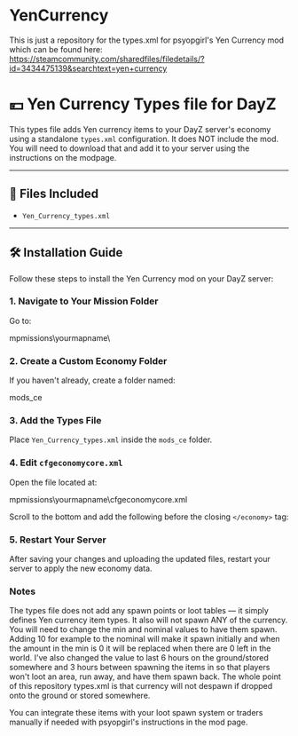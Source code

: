 # YenCurrency
This is just a repository for the types.xml for psyopgirl's Yen Currency mod which can be found here: https://steamcommunity.com/sharedfiles/filedetails/?id=3434475139&searchtext=yen+currency

# 💴 Yen Currency Types file for DayZ

This types file adds Yen currency items to your DayZ server's economy using a standalone `types.xml` configuration. It does NOT include the mod. You will need to download that and add it to your server using the instructions on the modpage.

---

## 📂 Files Included

- `Yen_Currency_types.xml`

---

## 🛠️ Installation Guide

Follow these steps to install the Yen Currency mod on your DayZ server:

### 1. Navigate to Your Mission Folder

Go to: 

mpmissions\yourmapname\

### 2. Create a Custom Economy Folder

If you haven't already, create a folder named:

mods_ce

### 3. Add the Types File

Place `Yen_Currency_types.xml` inside the `mods_ce` folder.

### 4. Edit `cfgeconomycore.xml`

Open the file located at:

mpmissions\yourmapname\cfgeconomycore.xml


Scroll to the bottom and add the following before the closing `</economy>` tag:

<ce folder="mods_ce">
    <file name="Yen_Currency_types.xml" type="types" />
</ce>

### 5. Restart Your Server
After saving your changes and uploading the updated files, restart your server to apply the new economy data.


### Notes
The types file does not add any spawn points or loot tables — it simply defines Yen currency item types. It also will not spawn ANY of the currency. You will need to change the min and nominal values to have them spawn. Adding 10 for example to the nominal will make it spawn initially and when the amount in the min is 0 it will be replaced when there are 0 left in the world. I've also changed the value to last 6 hours on the ground/stored somewhere and 3 hours between spawning the items in so that players won't loot an area, run away, and have them spawn back. The whole point of this repository types.xml is that currency will not despawn if dropped onto the ground or stored somewhere. 

You can integrate these items with your loot spawn system or traders manually if needed with psyopgirl's instructions in the mod page.

